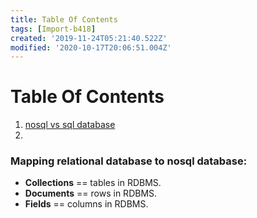 ```yaml
---
title: Table Of Contents
tags: [Import-b418]
created: '2019-11-24T05:21:40.522Z'
modified: '2020-10-17T20:06:51.004Z'
---
```


# Table Of Contents

1. [nosql vs sql database ](#compare)
2. 


<a name="compare"></a>
### Mapping relational database to nosql database:
- **Collections**  ==  tables in RDBMS.
- **Documents** ==  rows in RDBMS.
- **Fields** ==  columns in RDBMS.
